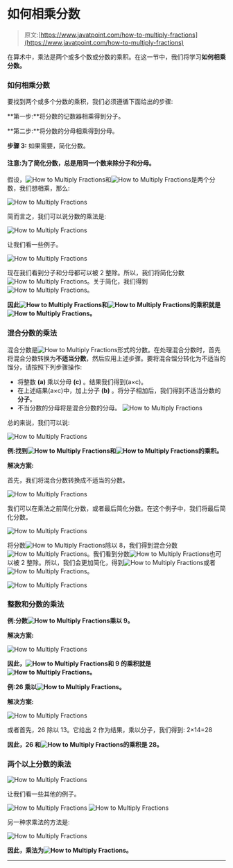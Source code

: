 # 如何相乘分数

> 原文:[https://www.javatpoint.com/how-to-multiply-fractions](https://www.javatpoint.com/how-to-multiply-fractions)

在算术中，乘法是两个或多个数或分数的乘积。在这一节中，我们将学习**如何相乘分数。**

### 如何相乘分数

要找到两个或多个分数的乘积，我们必须遵循下面给出的步骤:

**第一步:**将分数的记数器相乘得到分子。

**第二步:**将分数的分母相乘得到分母。

**步骤 3:** 如果需要，简化分数。

#### 注意:为了简化分数，总是用同一个数来除分子和分母。

假设，![How to Multiply Fractions](../Images/7a6afd221a140f118db829c70e22ce49.png)和![How to Multiply Fractions](../Images/c3932e55e1d996c2ae0d1181f4839ddf.png)是两个分数，我们想相乘，那么:

![How to Multiply Fractions](../Images/119db75df138b6af4baf57f7721a183d.png)

简而言之，我们可以说分数的乘法是:

![How to Multiply Fractions](../Images/b5f6828de132e455ae31ac85bcd48a2f.png)

让我们看一些例子。

![How to Multiply Fractions](../Images/ced0ef914bc966ed1716219e31a4fbd0.png)

现在我们看到分子和分母都可以被 2 整除。所以，我们将简化分数![How to Multiply Fractions](../Images/c4f204dcf559e3c100a762b54f05b2bf.png)。关于简化，我们得到![How to Multiply Fractions](../Images/780c8c4db1c9f932567f956ec0646f4a.png)。

**因此![How to Multiply Fractions](../Images/8dbf0f9b6a81af58e571ce2a3b34f27d.png)和![How to Multiply Fractions](../Images/62bdb67dfa4cc6a4cb693b4523698b3b.png)的乘积就是![How to Multiply Fractions](../Images/780c8c4db1c9f932567f956ec0646f4a.png)。**

### 混合分数的乘法

混合分数是![How to Multiply Fractions](../Images/0cf88983b2db2c28689bb91961d8155b.png)形式的分数。在处理混合分数时，首先将混合分数转换为**不适当分数**，然后应用上述步骤。要将混合馏分转化为不适当的馏分，请按照下列步骤操作:

*   将整数 **(a)** 乘以分母 **(c)** 。结果我们得到(a×c)。
*   在上述结果(a×c)中，加上分子 **(b)** 。将分子相加后，我们得到不适当分数的**分子**。
*   不当分数的分母将是混合分数的分母。
    ![How to Multiply Fractions](../Images/15be4e126341130cfe82340b4527e411.png)

总的来说，我们可以说:

![How to Multiply Fractions](../Images/3d9f667205f2fee64a189134ecad3451.png)

**例:找到![How to Multiply Fractions](../Images/b7151ea5efb222f00ea5d9468d7870a5.png)和![How to Multiply Fractions](../Images/151df637aa9d21f75fa64debf1ef09b4.png)的乘积。**

**解决方案:**

首先，我们将混合分数转换成不适当的分数。

![How to Multiply Fractions](../Images/5855a32253091c6bfb2c7ec82cb87fe8.png)

我们可以在乘法之前简化分数，或者最后简化分数。在这个例子中，我们将最后简化分数。

![How to Multiply Fractions](../Images/64e2bd0153a38f36c1f0b2619d11c5c2.png)

将分数![How to Multiply Fractions](../Images/90dfa5c5015aafcf9181cd83ba04ca23.png)除以 8，我们得到混合分数![How to Multiply Fractions](../Images/ee5f9c9d9bda1d4541e9052534aeb279.png)。我们看到分数![How to Multiply Fractions](../Images/4a2f0ccabfc79199e9c0771feaf8a736.png)也可以被 2 整除。所以，我们会更加简化，得到![How to Multiply Fractions](../Images/ca6d376526f527acff94735fae00a2bc.png)或者![How to Multiply Fractions](../Images/9a4cdd3302a895fb8da66b6fd9f65634.png)。

![How to Multiply Fractions](../Images/2a063372c0f2250d18b98bbec6abbff7.png)

### 整数和分数的乘法

**例:分数![How to Multiply Fractions](../Images/258605ea2d53814217d30cf0e7c59da6.png)乘以 9。**

**解决方案:**

![How to Multiply Fractions](../Images/535c1cbf7f5a02c39ee6157aec0168f9.png)

**因此，![How to Multiply Fractions](../Images/258605ea2d53814217d30cf0e7c59da6.png)和 9 的乘积就是![How to Multiply Fractions](../Images/abfca0672802bd7a8df252672241a838.png)。**

**例:26 乘以![How to Multiply Fractions](../Images/09167e16bccfff18a42f107f87b0b570.png)。**

**解决方案:**

![How to Multiply Fractions](../Images/7b07e830080fb6687e3e0431d8b409ab.png)

或者首先，26 除以 13。它给出 2 作为结果，乘以分子，我们得到:
2×14=28

**因此，26 和![How to Multiply Fractions](../Images/09167e16bccfff18a42f107f87b0b570.png)的乘积是 28。**

### 两个以上分数的乘法

![How to Multiply Fractions](../Images/e730b00018c11d9c7e8b0e6744a766f6.png)

让我们看一些其他的例子。

![How to Multiply Fractions](../Images/991e7d31d809e353c5df2c72a2e4a8e6.png)
![How to Multiply Fractions](../Images/35c66cc8ad504c17c4229aa31efc5e89.png)

另一种求乘法的方法是:

![How to Multiply Fractions](../Images/9142a4ec79f68c2207253444e6528464.png)

**因此，乘法为![How to Multiply Fractions](../Images/1ead44a8ef4986f62a1626435d443cba.png)。**

* * *